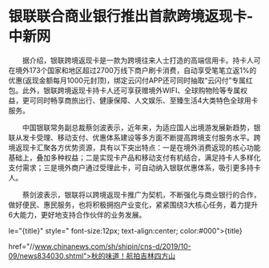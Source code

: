 # 银联联合商业银行推出首款跨境返现卡-中新网

　　据介绍，银联跨境返现卡是一款为跨境往来人士打造的高端信用卡。持卡人可在境外173个国家和地区超过2700万线下商户刷卡消费，自动享受笔笔立返1%的优惠(返现金额每月1000元封顶)，绑定云闪付APP还可同时抽取“云闪付”专属红包。此外，银联跨境返现卡持卡人还可享获赠境外WIFI、全球购物险等专属权益，更可同时畅享商旅出行、健康保障、人文娱乐、至臻生活4大类特色全球用卡服务。

　　中国银联常务副总裁蔡剑波表示，近年来，为适应国人出境游发展新趋势，银联从发卡受理、移动支付、优惠体系建设等多方面不断提高跨境支付服务水平。跨境返现卡汇聚各方优势资源，具有以下突出特点：一是在境外消费返现的核心功能基础上，叠加多种权益；二是实现卡产品和移动支付有机结合，满足持卡人多样化支付需求；三是境外商户通过受理此卡，可自动纳入银联优惠体系，吸引更多持卡人。

　　蔡剑波表示，银联将以跨境返现卡推广为契机，不断强化与商业银行的合作，做好便民、惠民服务，也将积极拥抱产业变化，紧紧围绕3大核心任务，着力提升6大能力，更好地支持合作伙伴的业务发展。

le="{title}" style=" font-size:12px; text-align:center; color:#000">{title}

href="//www.chinanews.com/sh/shipin/cns-d/2019/10-09/news834030.shtml">秋的味道！航拍吉林四方山
